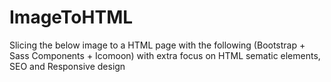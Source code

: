 # ImageToHTML
Slicing the below image to a HTML page with the following (Bootstrap + Sass Components + Icomoon) with extra focus on HTML sematic elements, SEO and Responsive design
